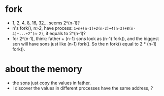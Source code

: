 # fork


- 1, 2, 4, 8, 16, 32... seems 2^(n-1)?
- n's fork(), n>2, have process: `1+n+(n-1)+2(n-2)+4(n-3)+8(n-4)+...+2^(n-2)`, it equals to 2^(n-1)?
- for 2^(n-1), think: father + (n-1) sons look as (n-1) fork(), and the biggest son will have sons just like (n-1) fork(). So the n fork() equal to 2 * (n-1) fork().

# about the memory

- the sons just copy the values in father.
- I discover the values in different processes have the same address, ?
